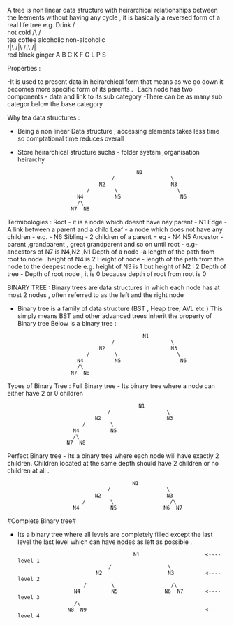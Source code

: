 A tree is non linear data structure with heirarchical relationships between the leements without having any 
cycle , it is basically a reversed form of a real life tree 
e.g.                                 Drink 
                                    /     \
                            hot                cold 
                          /\                    /\
                        tea   coffee        alcoholic  non-alcoholic  
                    /|\         /|\         /|\        /|\
             red black ginger  A B C       K F G      L P S

Properties :

-It is used to present data in heirarchical form that means as we go down it becomes more specific 
form of its parents .
-Each node has two components - data  and link to its sub category 
-There can be as many sub categor below the base category 

Why tea data structures :
 - Being a non linear Data structure , accessing elements takes less time so comptational time reduces overall 
- Store heirarchical structure suchs - folder system ,organisation heirarchy



                                            N1
                                    /                  \ 
                                N2                     N3
                            /        \                   \ 
                         N4          N5                   N6 
                         /\
                       N7  N8
                       
Termibologies :
Root - it is a node which doesnt have nay parent  - N1 
Edge - A link between a parent and a child 
Leaf - a node which does not have any children - e.g. - N6 
Sibling - 2 children of a parent = eg - N4 N5 
Ancestor - parent ,grandparent , great grandparent and so on until root - 
          e.g- ancestors of N7 is N4,N2 ,N1
Depth of a node -a length of the path from root to node . height of N4 is 2 
Height of node - length of the path from the node to the deepest node e.g. height of N3 is 1 but height of N2 i 2 
Depth of tree - Depth of root node , it is 0 because depth of root from root is 0 

BINARY TREE : 
Binary trees are data structures in which each node has at most 2 nodes , often referred to as the 
left and the right node 
- Binary tree is a family of data structure (BST , Heap tree, AVL etc ) This simply means BST and other advanced 
trees inherit the property of Binary tree 
       Below is a binary tree : 
 

                                              N1
                                    /                  \ 
                                N2                     N3
                            /        \                   \ 
                         N4          N5                   N6 
                         /\
                       N7  N8


Types of Binary Tree : 
Full Binary tree - Its binary tree where a node  can either have 2 or 0 children


                                              N1
                                    /                  \ 
                                N2                     N3
                            /        \                   
                         N4          N5                  
                         /\
                       N7  N8

Perfect Binary tree - Its a binary tree where each node  will have exactly 2 children. Children located
at the same depth should have 2 children or no children at all .

                                            N1
                                    /                  \ 
                                N2                     N3
                            /        \                  /\
                         N4          N5               N6  N7                                
                       
#Complete Binary tree#
 - Its a binary tree where all levels are completely filled except the last level 
the last level which can have nodes as left as possible . 


                                            N1                     <---- level 1 
                                    /                  \ 
                                N2                     N3          <---- level 2
                            /        \                  /\
                         N4          N5               N6  N7       <---- level 3
                         /\
                       N8  N9                                      <---- level 4
                       

                      
